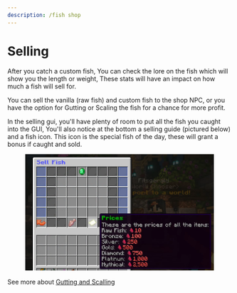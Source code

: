 ```yaml
---
description: /fish shop
---
```


# Selling

After you catch a custom fish, You can check the lore on the fish which will show you the length or weight, These stats will have an impact on how much a fish will sell for.

You can sell the vanilla (raw fish) and custom fish to the shop NPC, or you have the option for Gutting or Scaling the fish for a chance for more profit.&#x20;

In the selling gui, you'll have plenty of room to put all the fish you caught into the GUI, You'll also notice at the bottom a selling guide (pictured below) and a fish icon. This icon is the special fish of the day, these will grant a bonus if caught and sold.

<figure><img src="../.gitbook/assets/prices.png" alt=""><figcaption></figcaption></figure>

See more about [Gutting and Scalling](gutting-and-scaling.md)
